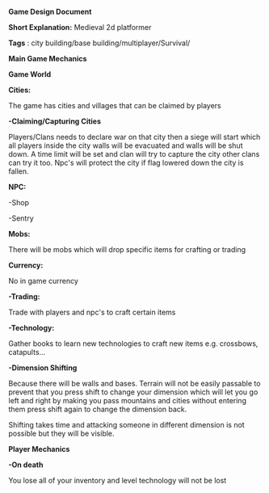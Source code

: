 **Game Design Document**

**Short Explanation:** Medieval 2d platformer

**Tags** : city building/base building/multiplayer/Survival/

**Main Game Mechanics**

**Game World**

**Cities:**

The game has cities and villages that can be claimed by players

**-Claiming/Capturing Cities**

Players/Clans needs to declare war on that city then a siege will start which all players inside the city walls will be evacuated and walls will be shut down. A time limit will be set and clan will try to capture the city other clans can try it too. Npc&#39;s will protect the city if flag lowered down the city is fallen.

**NPC:**

-Shop

-Sentry

**Mobs:**

There will be mobs which will drop specific items for crafting or trading

**Currency:**

No in game currency

**-Trading:**

Trade with players and npc&#39;s to craft certain items

**-Technology:**

Gather books to learn new technologies to craft new items e.g. crossbows, catapults...

**-Dimension Shifting**

Because there will be walls and bases. Terrain will not be easily passable to prevent that you press shift to change your dimension which will let you go left and right by making you pass mountains and cities without entering them press shift again to change the dimension back.

Shifting takes time and attacking someone in different dimension is not possible but they will be visible.

**Player Mechanics**

**-On death**

You lose all of your inventory and level technology will not be lost
